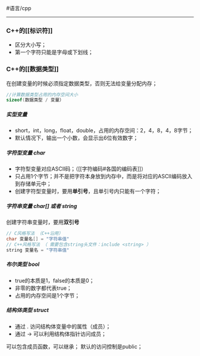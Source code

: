 #语言/cpp 
***
### C++的[[标识符]]
- 区分大小写；
- 第一个字符只能是字母或下划线；

### C++的[[数据类型]]
在创建变量的时候必须指定数据类型，否则无法给变量分配内存；
```cpp
//计算数据类型占用的内存空间大小 
sizeof(数据类型 / 变量）
```

##### 实型变量
-   short，int，long，float，double，占用的内存空间：2，4，8，4，8字节；
-   默认情况下，输出一个小数，会显示出6位有效数字；

##### 字符型变量 char
-   字符型变量对应ASCII码；（[[字符编码#各国的编码表]]）
-   只占用1个字节；并不是把字符本身放到内存中，而是将对应的ASCII编码放入到存储单元中；
-   创建字符型变量时，要用**单引号**，且单引号内只能有一个字符；

##### 字符串变量 char[] 或者 string
创建字符串变量时，要用**双引号**
```cpp
// C风格写法 （C++沿用）
char 变量名[] = "字符串值"
// C++风格写法 （ 需要包含string头文件：include <string> ）
string 变量名 = "字符串值"
```

##### 布尔类型 bool
-   true的本质是1，false的本质是0；
-   非零的数字都代表true；
-   占用的内存空间是1个字节；

##### 结构体类型 struct
-   通过 . 访问结构体变量中的属性（成员）；
-   通过 -> 可以利用结构体指针访问成员；

可以包含成员函数，可以继承；
默认的访问控制是public；

